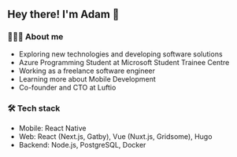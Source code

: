 ## Hey there! I'm Adam 👋

### 🧑🏻‍💻 About me

- Exploring new technologies and developing software solutions
- Azure Programming Student at Microsoft Student Trainee Centre
- Working as a freelance software engineer
- Learning more about Mobile Development
- Co-founder and CTO at Luftio

### 🛠 Tech stack

- Mobile: React Native
- Web: React (Next.js, Gatby), Vue (Nuxt.js, Gridsome), Hugo
- Backend: Node.js, PostgreSQL, Docker
